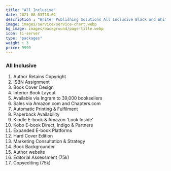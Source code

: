 ```yaml
---
title: "All Inclusive"
date: 2021-08-03T18:02
description : "Writer Publishing Solutions All Inclusive Black and White Publishing Package"
image: images/service/service-chart.webp
bg_image: images/background/page-title.webp
icon: ti-server
type: "packages"
weight : 3
price: 9999
---
```


### All Inclusive

1. Author Retains Copyright
2. ISBN Assignment
3. Book Cover Design
4. Interior Book Layout
5. Available via Ingram to 39,000 booksellers
6. Sales via Amazon.com and Chapters.com
7. Automatic Printing & Fulfilment
8. Paperback Availability
9. Kindle E-book & Amazon 'Look Inside'
10. Kobo E-book Direct, Indigo & Partners
11. Expanded E-book Platforms
12. Hard Cover Edition
13. Marketing Consultation & Strategy
14. Book Backgrounder
15. Author website
16. Editorial Assessment (75k)
17. Copyediting (75k)